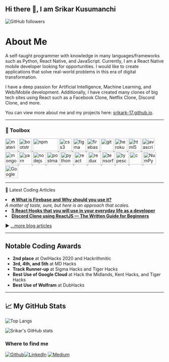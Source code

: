 ## Hi there 👋, I am Srikar Kusumanchi
![GitHub followers](https://img.shields.io/github/followers/Srikark-17?style=social)

# About Me
A self-taught programmer with knowledge in many languages/frameworks such as Python, React Native, and JavaScript. Currently, I am a React Native mobile developer looking for opportunities. I would like to create applications that solve real-world problems in this era of digital transformation.

I have a deep passion for Artificial Intelligence, Machine Learning, and Web/Mobile development. Additionally, I have created many clones of big tech sites using React such as a Facebook Clone, Netflix Clone, Discord Clone, and more.

You can view more about me and my projects here: <a href="https://srikark-17.github.io">srikark-17.github.io</a>.

---

<h3 align="left">🧰  Toolbox</h3>
</a> <a href="https://material-ui.com" target="_blank"> <img src="https://icons8.com/icon/gFw7X5Tbl3ss/material-ui" alt="material-ui" width="40" height="40"/> </a> <a href="https://getbootstrap.com" target="_blank"> <img src="https://www.vectorlogo.zone/logos/getbootstrap/getbootstrap-icon.svg" alt="bootstrap" width="40" height="40"/> </a> <a href="https://www.npmjs.com" target="_blank"> <img src="https://www.vectorlogo.zone/logos/npmjs/npmjs-ar21.svg" alt="npm" width="80" height="40"/> </a> <a href="https://www.w3schools.com/css/" target="_blank"> <img src="https://i.pinimg.com/originals/a3/2f/83/a32f83aa2c675058e4a05a0fd4da05eb.png" alt="css3" width="40" height="40"/> </a> <a href="https://www.figma.com/" target="_blank"> <img src="https://www.vectorlogo.zone/logos/figma/figma-icon.svg" alt="figma" width="40" height="40"/> </a> <a href="https://firebase.google.com/" target="_blank"> <img src="https://www.vectorlogo.zone/logos/firebase/firebase-icon.svg" alt="firebase" width="40" height="40"/> </a> <a href="https://git-scm.com/" target="_blank"> <img src="https://www.vectorlogo.zone/logos/git-scm/git-scm-icon.svg" alt="git" width="40" height="40"/> </a> <a href="https://heroku.com" target="_blank"> <img src="https://www.vectorlogo.zone/logos/heroku/heroku-icon.svg" alt="heroku" width="40" height="40"/> </a> <a href="https://www.w3.org/html/" target="_blank"> <img src="https://www.vectorlogo.zone/logos/w3_html5/w3_html5-icon.svg" alt="html5" width="40" height="40"/> </a> <a href="https://developer.mozilla.org/en-US/docs/Web/JavaScript" target="_blank"> <img src="https://cdn.iconscout.com/icon/free/png-512/javascript-1-225993.png" alt="javascript" width="40" height="40"/> </a> </a> <a href="https://www.mongodb.com/" target="_blank"> <img src="https://www.vectorlogo.zone/logos/mongodb/mongodb-icon.svg" alt="mongodb" width="40" height="40"/> </a> <a href="https://yarnpkg.com" target="_blank"> <img src="https://www.vectorlogo.zone/logos/yarnpkg/yarnpkg-icon.svg" alt="yarn" width="40" height="40"/> </a> <a href="https://nodejs.org" target="_blank"> <img src="https://www.vectorlogo.zone/logos/nodejs/nodejs-icon.svg" alt="nodejs" width="40" height="40"/> </a> <a href="https://postman.com" target="_blank"> <img src="https://www.vectorlogo.zone/logos/getpostman/getpostman-icon.svg" alt="postman" width="40" height="40"/> </a>  <a href="https://www.python.org" target="_blank"> <img src="https://www.vectorlogo.zone/logos/python/python-icon.svg" alt="python" width="40" height="40"/> </a> <a href="https://reactjs.org/" target="_blank"> <img src="https://www.vectorlogo.zone/logos/reactjs/reactjs-icon.svg" alt="react" width="40" height="40"/> </a> <a href="https://redux.js.org" target="_blank"> <img src="https://cdn.iconscout.com/icon/free/png-256/redux-283024.png" alt="redux" width="40" height="40"/> </a> <a href="https://www.tensorflow.org" target="_blank"> <img src="https://www.vectorlogo.zone/logos/tensorflow/tensorflow-icon.svg" alt="tensorflow" width="40" height="40"/> </a> <a href="https://www.typescriptlang.org/" target="_blank"> <img src="https://www.vectorlogo.zone/logos/typescriptlang/typescriptlang-icon.svg" alt="typescript" width="40" height="40"/> </a> <a href="https://en.wikipedia.org/wiki/C_(programming_language)" target="_blank"> <img src="https://img.icons8.com/color/452/c-programming.png" alt="c" width="40" height="40"/> </a>  <a href="https://numpy.org" target="_blank"> <img src="https://www.vectorlogo.zone/logos/numpy/numpy-icon.svg" alt="NumPy" width="40" height="40"/> </a> <a href="https://cloud.google.com" target="_blank"> <img src="https://www.vectorlogo.zone/logos/google_cloud/google_cloud-icon.svg" alt="Google Cloud" width="40" height="40"/> </a>

---

📘 Latest Coding Articles

<li><a href="https://medium.com/sonny-sangha/what-is-firebase-and-why-should-you-use-it-88072552ecb5"><b>🔥 What is Firebase and Why should you use it?</b></a><br/><i>A matter of taste, sure, but here is an approach that scales.</i></li>
  <li><a href="https://medium.com/sonny-sangha/5-react-hooks-that-you-will-use-in-your-everyday-life-as-a-developer-7c1e99780190"><b> 5 React Hooks that you will use in your everyday life as a developer</b></a></li>
  <li><a href="https://medium.com/cleverprogrammer/discord-clone-using-reactjs-the-written-guide-for-beginners-77464c95827f"><b>Discord Clone using ReactJS — The Written Guide for Beginners</b></a></li>

▶ [...more blog articles](https://srikark.medium.com)

---

## Notable Coding Awards
* **2nd place** at OwlHacks 2020 and Hackrithmitic
* **3rd, 4th, and 5th** at MD Hacks
* **Track Runner-up** at Sigma Hacks and Tiger Hacks
* **Best Use of Google Cloud** at Hack the Midlands, Kent Hacks, and Tiger Hacks
* **Best Use of Wolfram** at DubHacks

---

## &#x1f4c8; My GitHub Stats

![Top Langs](https://github-readme-stats.vercel.app/api/top-langs/?username=Srikark-17&hide=html,less&theme=radical)

![Srikar's GitHub stats](https://github-readme-stats.vercel.app/api?username=Srikark-17&count_private=true&show_icons=true&theme=radical)


<h3>Where to find me</h3>
<p><a href="https://github.com/Srikark-17" target="_blank"><img alt="Github" src="https://img.shields.io/badge/GitHub-%2312100E.svg?&style=for-the-badge&logo=Github&logoColor=white" /></a><a href="https://www.linkedin.com/in/srikar-kusumanchi" target="_blank"><img alt="LinkedIn" src="https://img.shields.io/badge/linkedin-%230077B5.svg?&style=for-the-badge&logo=linkedin&logoColor=white" /></a> <a href="https://srikark.medium.com/" target="_blank"><img alt="Medium" src="https://img.shields.io/badge/medium-%2312100E.svg?&style=for-the-badge&logo=medium&logoColor=white" /></a>
</p>
